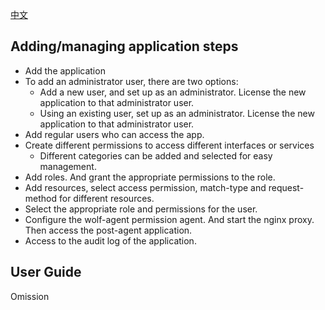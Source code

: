 [中文](usage-cn.md)

## Adding/managing application steps

* Add the application
* To add an administrator user, there are two options:
  * Add a new user, and set up as an administrator. License the new application to that administrator user.
  * Using an existing user, set up as an administrator. License the new application to that administrator user.
* Add regular users who can access the app.
* Create different permissions to access different interfaces or services
  * Different categories can be added and selected for easy management.
* Add roles. And grant the appropriate permissions to the role.
* Add resources, select access permission, match-type and request-method for different resources.
* Select the appropriate role and permissions for the user.
* Configure the wolf-agent permission agent. And start the nginx proxy. Then access the post-agent application.
* Access to the audit log of the application.


## User Guide

Omission